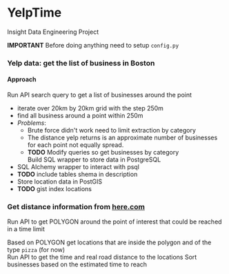 
# YelpTime

Insight Data Engineering Project  

**IMPORTANT** Before doing anything need to setup `config.py`

### Yelp data: get the list of business in Boston  

#### Approach
Run API search query to get a list of businesses around the point 
* iterate over 20km by 20km grid with the step 250m
* find all business around a point within 250m
* *Problems*: 
	* Brute force didn't work need to limit extraction by category
	* The distance yelp returns is an approximate number of businesses for each point not equally spread.
	* **TODO**  Modify queries so get businesses by category  
Build SQL wrapper to store data in PostgreSQL
* SQL Alchemy wrapper to interact with psql
* **TODO**  include tables shema in description
* Store location data in PostGIS
* **TODO** gist index locations

### Get distance information from [here.com](https://developer.here.com/)  
Run API to get POLYGON around the point of interest that could be reached in a time limit

Based on POLYGON get locations that are inside the polygon and of the type `pizza` (for now)  
Run API to get the time and real road distance to the locations
Sort businesses based on the estimated time to reach
